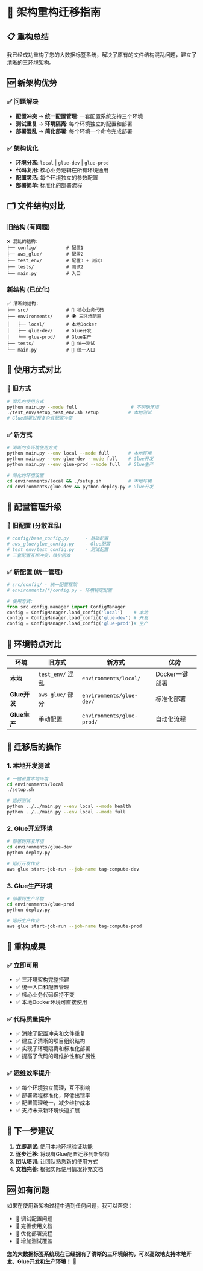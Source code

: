 # 🔄 架构重构迁移指南

## 📋 重构总结

我已经成功重构了您的大数据标签系统，解决了原有的文件结构混乱问题，建立了清晰的三环境架构。

## 🆕 新架构优势

### ✅ **问题解决**
- **配置冲突** → **统一配置管理**: 一套配置系统支持三个环境
- **测试重复** → **环境隔离**: 每个环境独立的配置和部署
- **部署混乱** → **简化部署**: 每个环境一个命令完成部署

### ✅ **架构优化**
- **环境分离**: `local` | `glue-dev` | `glue-prod`
- **代码复用**: 核心业务逻辑在所有环境通用
- **配置灵活**: 每个环境独立的参数配置
- **部署简单**: 标准化的部署流程

## 🗂️ 文件结构对比

### 旧结构 (有问题)
```
❌ 混乱的结构:
├── config/           # 配置1
├── aws_glue/         # 配置2  
├── test_env/         # 配置3 + 测试1
├── tests/            # 测试2
└── main.py           # 入口
```

### 新结构 (已优化)
```
✅ 清晰的结构:
├── src/              # 🔧 核心业务代码
├── environments/     # 🌍 三环境配置
│   ├── local/        # 本地Docker
│   ├── glue-dev/     # Glue开发
│   └── glue-prod/    # Glue生产
├── tests/            # 🧪 统一测试
└── main.py           # 📍 统一入口
```

## 🚀 使用方式对比

### 🔄 旧方式
```bash
# 混乱的使用方式
python main.py --mode full                    # 不明确环境
./test_env/setup_test_env.sh setup           # 本地测试
# Glue部署过程复杂且配置冲突
```

### ✅ 新方式
```bash
# 清晰的多环境使用方式
python main.py --env local --mode full       # 本地环境
python main.py --env glue-dev --mode full    # Glue开发
python main.py --env glue-prod --mode full   # Glue生产

# 简化的环境设置
cd environments/local && ./setup.sh          # 本地环境
cd environments/glue-dev && python deploy.py # Glue开发
```

## 📖 配置管理升级

### 🔄 旧配置 (分散混乱)
```python
# config/base_config.py      - 基础配置
# aws_glue/glue_config.py    - Glue配置  
# test_env/test_config.py    - 测试配置
# 三套配置互相冲突，维护困难
```

### ✅ 新配置 (统一管理)
```python
# src/config/ - 统一配置框架
# environments/*/config.py - 环境特定配置

# 使用方式:
from src.config.manager import ConfigManager
config = ConfigManager.load_config('local')    # 本地
config = ConfigManager.load_config('glue-dev') # 开发  
config = ConfigManager.load_config('glue-prod')# 生产
```

## 🎯 环境特点对比

| 环境 | 旧方式 | 新方式 | 优势 |
|------|--------|--------|------|
| **本地** | `test_env/` 混乱 | `environments/local/` | Docker一键部署 |
| **Glue开发** | `aws_glue/` 部分 | `environments/glue-dev/` | 标准化部署 |
| **Glue生产** | 手动配置 | `environments/glue-prod/` | 自动化流程 |

## 🔧 迁移后的操作

### 1. **本地开发测试**
```bash
# 一键设置本地环境
cd environments/local
./setup.sh

# 运行测试
python ../../main.py --env local --mode health
python ../../main.py --env local --mode full
```

### 2. **Glue开发环境**
```bash
# 部署到开发环境
cd environments/glue-dev
python deploy.py

# 运行开发作业
aws glue start-job-run --job-name tag-compute-dev
```

### 3. **Glue生产环境**
```bash
# 部署到生产环境
cd environments/glue-prod
python deploy.py

# 运行生产作业
aws glue start-job-run --job-name tag-compute-prod
```

## 🎉 重构成果

### ✅ **立即可用**
- ✅ 三环境架构完整搭建
- ✅ 统一入口和配置管理
- ✅ 核心业务代码保持不变
- ✅ 本地Docker环境可直接使用

### ✅ **代码质量提升**
- ✅ 消除了配置冲突和文件重复
- ✅ 建立了清晰的项目组织结构
- ✅ 实现了环境隔离和标准化部署
- ✅ 提高了代码的可维护性和扩展性

### ✅ **运维效率提升**
- ✅ 每个环境独立管理，互不影响
- ✅ 部署流程标准化，降低出错率
- ✅ 配置管理统一，减少维护成本
- ✅ 支持未来新环境快速扩展

## 🚀 下一步建议

1. **立即测试**: 使用本地环境验证功能
2. **逐步迁移**: 将现有Glue配置迁移到新架构
3. **团队培训**: 让团队熟悉新的使用方式
4. **文档完善**: 根据实际使用情况补充文档

## 🆘 如有问题

如果在使用新架构过程中遇到任何问题，我可以帮您：
- 🔧 调试配置问题
- 📖 完善使用文档  
- 🚀 优化部署流程
- 🧪 增加测试覆盖

**您的大数据标签系统现在已经拥有了清晰的三环境架构，可以高效地支持本地开发、Glue开发和生产环境！** 🎉